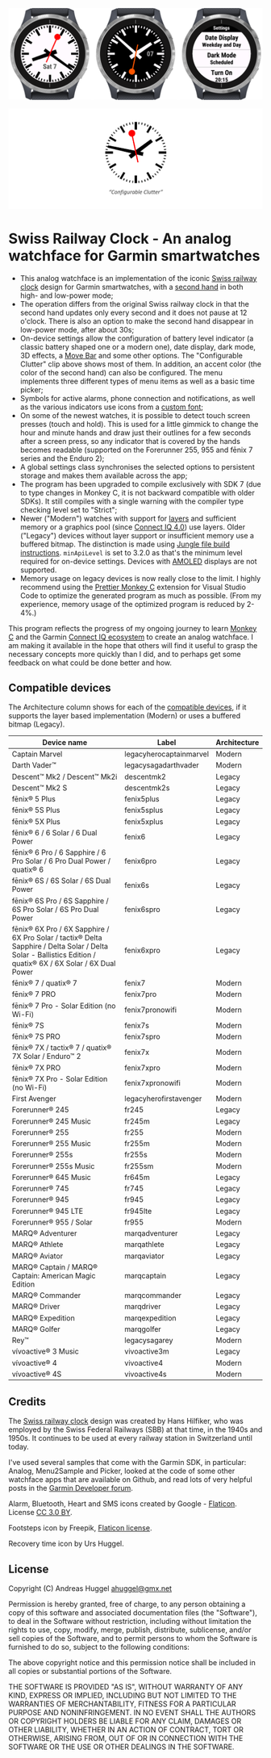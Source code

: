 ![image](WatchFace.png)

![image](configurable-clutter.gif)

# Swiss Railway Clock - An analog watchface for Garmin smartwatches

- This analog watchface is an implementation of the iconic [Swiss railway clock] design for Garmin smartwatches, with a [second hand] in both high- and low-power mode;
- The operation differs from the original Swiss railway clock in that the second hand updates only every second and it does not pause at 12 o'clock. There is also an option to make the second hand disappear in low-power mode, after about 30s;
- On-device settings allow the configuration of battery level indicator (a classic battery shaped one or a modern one), date display, dark mode, 3D effects, a [Move Bar] and some other options. The "Configurable Clutter" clip above shows most of them. In addition, an accent color (the color of the second hand) can also be configured. The menu implements three different types of menu items as well as a basic time picker;
- Symbols for active alarms, phone connection and notifications, as well as the various indicators use icons from a [custom font];
- On some of the newest watches, it is possible to detect touch screen presses (touch and hold). This is used for a little gimmick to change the hour and minute hands and draw just their outlines for a few seconds after a screen press, so any indicator that is covered by the hands becomes readable (supported on the Forerunner 255, 955 and fēnix 7 series and the Enduro 2);
- A global settings class synchronises the selected options to persistent storage and makes them available across the app;
- The program has been upgraded to compile exclusively with SDK 7 (due to type changes in Monkey C, it is not backward compatible with older SDKs). It still compiles with a single warning with the compiler type checking level set to "Strict";
- Newer ("Modern") watches with support for [layers] and sufficient memory or a graphics pool (since [Connect IQ 4.0]) use layers. Older ("Legacy") devices without layer support or insufficient memory use a buffered bitmap. The distinction is made using [Jungle file build instructions]. ```minApiLevel``` is set to 3.2.0 as that's the minimum level required for on-device settings. Devices with [AMOLED] displays are not supported.
- Memory usage on legacy devices is now really close to the limit. I highly recommend using the [Prettier Monkey C] extension for Visual Studio Code to optimize the generated program as much as possible. (From my experience, memory usage of the optimized program is reduced by 2-4%.)

This program reflects the progress of my ongoing journey to learn [Monkey C] and the Garmin [Connect IQ ecosystem] to create an analog watchface. I am making it available in the hope that others will find it useful to grasp the necessary concepts more quickly than I did, and to perhaps get some feedback on what could be done better and how.

## Compatible devices

The Architecture column shows for each of the [compatible devices], if it supports the layer based implementation (Modern) or uses a buffered bitmap (Legacy).

| Device name | Label | Architecture |
| ----------- | ----- | ------------ |
| Captain Marvel | legacyherocaptainmarvel | Modern |
| Darth Vader™ | legacysagadarthvader | Modern |
| Descent™ Mk2 / Descent™ Mk2i | descentmk2 | Legacy |
| Descent™ Mk2 S | descentmk2s | Legacy |
| fēnix® 5 Plus | fenix5plus | Legacy |
| fēnix® 5S Plus | fenix5splus | Legacy |
| fēnix® 5X Plus | fenix5xplus | Legacy |
| fēnix® 6 / 6 Solar / 6 Dual Power | fenix6 | Legacy |
| fēnix® 6 Pro / 6 Sapphire / 6 Pro Solar / 6 Pro Dual Power / quatix® 6 | fenix6pro | Legacy |
| fēnix® 6S / 6S Solar / 6S Dual Power | fenix6s | Legacy |
| fēnix® 6S Pro / 6S Sapphire / 6S Pro Solar / 6S Pro Dual Power | fenix6spro | Legacy |
| fēnix® 6X Pro / 6X Sapphire / 6X Pro Solar / tactix® Delta Sapphire / Delta Solar / Delta Solar - Ballistics Edition / quatix® 6X / 6X Solar / 6X Dual Power | fenix6xpro | Legacy |
| fēnix® 7 / quatix® 7 | fenix7 | Modern |
| fēnix® 7 PRO | fenix7pro | Modern |
| fēnix® 7 Pro - Solar Edition (no Wi-Fi) | fenix7pronowifi | Modern |
| fēnix® 7S | fenix7s | Modern |
| fēnix® 7S PRO | fenix7spro | Modern |
| fēnix® 7X / tactix® 7 / quatix® 7X Solar / Enduro™ 2 | fenix7x | Modern |
| fēnix® 7X PRO | fenix7xpro | Modern |
| fēnix® 7X Pro - Solar Edition (no Wi-Fi) | fenix7xpronowifi | Modern |
| First Avenger | legacyherofirstavenger | Modern |
| Forerunner® 245 | fr245 | Legacy |
| Forerunner® 245 Music | fr245m | Legacy |
| Forerunner® 255 | fr255 | Modern |
| Forerunner® 255 Music | fr255m | Modern |
| Forerunner® 255s | fr255s | Modern |
| Forerunner® 255s Music | fr255sm | Modern |
| Forerunner® 645 Music | fr645m | Legacy |
| Forerunner® 745 | fr745 | Legacy |
| Forerunner® 945 | fr945 | Legacy |
| Forerunner® 945 LTE | fr945lte | Legacy |
| Forerunner® 955 / Solar | fr955 | Modern |
| MARQ® Adventurer | marqadventurer | Legacy |
| MARQ® Athlete | marqathlete | Legacy |
| MARQ® Aviator | marqaviator | Legacy |
| MARQ® Captain / MARQ® Captain: American Magic Edition | marqcaptain | Legacy |
| MARQ® Commander | marqcommander | Legacy |
| MARQ® Driver | marqdriver | Legacy |
| MARQ® Expedition | marqexpedition | Legacy |
| MARQ® Golfer | marqgolfer | Legacy |
| Rey™ | legacysagarey | Modern |
| vívoactive® 3 Music | vivoactive3m | Legacy |
| vívoactive® 4 | vivoactive4 | Modern |
| vívoactive® 4S | vivoactive4s | Modern |

## Credits

The [Swiss railway clock] design was created by Hans Hilfiker, who was employed by the Swiss Federal Railways (SBB) at that time, in the 1940s and 1950s. It continues to be used at every railway station in Switzerland until today.

I've used several samples that come with the Garmin SDK, in particular: Analog, Menu2Sample and Picker, looked at the code of some other watchface apps that are available on Github, and read lots of very helpful posts in the [Garmin Developer forum].

Alarm, Bluetooth, Heart and SMS icons created by Google - [Flaticon]. License [CC 3.0 BY].

Footsteps icon by Freepik, [Flaticon license].

Recovery time icon by Urs Huggel.

[second hand]: https://developer.garmin.com/connect-iq/connect-iq-faq/how-do-i-get-my-watch-face-to-update-every-second/
[custom font]: https://developer.garmin.com/connect-iq/connect-iq-faq/how-do-i-use-custom-fonts/
[layers]: https://developer.garmin.com/connect-iq/core-topics/user-interface/
[Connect IQ 4.0]: https://forums.garmin.com/developer/connect-iq/b/news-announcements/posts/a-whole-new-world-of-graphics-with-connect-iq-4
[Jungle file build instructions]: https://developer.garmin.com/connect-iq/reference-guides/jungle-reference/
[AMOLED]: https://developer.garmin.com/connect-iq/connect-iq-faq/how-do-i-make-a-watch-face-for-amoled-products/#howdoimakeawatchfaceforamoledproducts
[Monkey C]: https://developer.garmin.com/connect-iq/monkey-c/
[Connect IQ ecosystem]: https://developer.garmin.com/connect-iq/
[Garmin Developer forum]: https://forums.garmin.com/developer/connect-iq/f/discussion
[Swiss railway clock]: https://en.wikipedia.org/wiki/Swiss_railway_clock
[Flaticon]: https://www.flaticon.com/packs/material-design/
[CC 3.0 BY]: https://creativecommons.org/licenses/by/3.0/
[Flaticon license]: https://www.freepikcompany.com/legal?&_ga=2.78543444.1954543656.1683086561-616594141.1683086561&_gl=1*4sgkt0*test_ga*NjE2NTk0MTQxLjE2ODMwODY1NjE.*test_ga_523JXC6VL7*MTY4MzEyNDUwMi4yLjEuMTY4MzEyNDg0OS41NC4wLjA.*fp_ga*NjE2NTk0MTQxLjE2ODMwODY1NjE.*fp_ga_1ZY8468CQB*MTY4MzEyNDUzMi4yLjEuMTY4MzEyNDg0OS41NC4wLjA.#nav-flaticon
[Prettier Monkey C]: https://marketplace.visualstudio.com/items?itemName=markw65.prettier-extension-monkeyc
[Move Bar]: https://support.garmin.com/en-US/?faq=JwIMwaMTTV0t7r0mvkdA08
[compatible devices]: https://developer.garmin.com/connect-iq/compatible-devices/

## License

Copyright (C) Andreas Huggel <ahuggel@gmx.net>

Permission is hereby granted, free of charge, to any person obtaining a copy of this software
and associated documentation files (the "Software"), to deal in the Software without 
restriction, including without limitation the rights to use, copy, modify, merge, publish, 
distribute, sublicense, and/or sell copies of the Software, and to permit persons to whom the 
Software is furnished to do so, subject to the following conditions:

The above copyright notice and this permission notice shall be included in all copies or 
substantial portions of the Software.

THE SOFTWARE IS PROVIDED "AS IS", WITHOUT WARRANTY OF ANY KIND, EXPRESS OR IMPLIED, INCLUDING 
BUT NOT LIMITED TO THE WARRANTIES OF MERCHANTABILITY, FITNESS FOR A PARTICULAR PURPOSE AND 
NONINFRINGEMENT. IN NO EVENT SHALL THE AUTHORS OR COPYRIGHT HOLDERS BE LIABLE FOR ANY CLAIM, 
DAMAGES OR OTHER LIABILITY, WHETHER IN AN ACTION OF CONTRACT, TORT OR OTHERWISE, ARISING FROM, 
OUT OF OR IN CONNECTION WITH THE SOFTWARE OR THE USE OR OTHER DEALINGS IN THE SOFTWARE.
